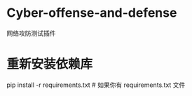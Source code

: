 # Cyber-offense-and-defense
网络攻防测试插件

# 重新安装依赖库
pip install -r requirements.txt  # 如果你有 requirements.txt 文件
